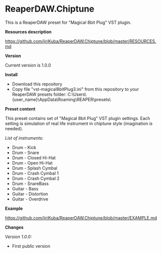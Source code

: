 # ReaperDAW.Chiptune
This is a ReaperDAW preset for "Magical 8bit Plug" VST plugin. 

**Resources description**

https://github.com/jiriKuba/ReaperDAW.Chiptune/blob/master/RESOURCES.md

**Version**

Current version is 1.0.0

**Install**
* Download this repository
* Copy file "vst-magical8bitPlug3.ini" from this repository to your ReaperDAW presets folder:
C:\Users\\{user_name}\AppData\Roaming\REAPER\presets\

**Preset content**

This preset contains set of "Magical 8bit Plug" VST plugin settings. 
Each setting is simulation of real life instrument in chiptune style (imagination is needed).

*List of instruments:*
* Drum - Kick
* Drum - Snare
* Drum - Closed Hi-Hat
* Drum - Open Hi-Hat
* Drum - Splash Cymbal
* Drum - Crash Cymbal 1
* Drum - Crash Cymbal 2
* Drum - SnareBass
* Guitar - Bass
* Guitar - Distortion
* Guitar - Overdrive

**Example**

https://github.com/jiriKuba/ReaperDAW.Chiptune/blob/master/EXAMPLE.md

**Changes**

_Version 1.0.0:_
* First public version
